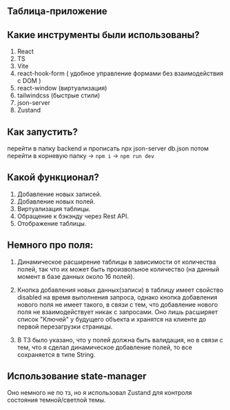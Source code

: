 ## Таблица-приложение

## Какие инструменты были использованы? 

1. React
2. TS
3. Vite
4. react-hook-form ( удобное управление формами без взаимодействия с DOM )
5. react-window (виртуализация) 
6. tailwindcss (быстрые стили)
7. json-server
8. Zustand

## Как запустить?

перейти в папку backend и прописать npx json-server db.json
потом перейти в корневую папку -> `npm i` -> `npm run dev`

## Какой функционал?

  1. Добавление новых записей.
  2. Добавление новых полей.
  3. Виртуализация таблицы.
  4. Обращение к бэкэнду через Rest API.
  5. Отображение таблицы.

## Немного про поля:

  1. Динамическое расширение таблицы в зависимости от количества полей, так что их может быть произвольное количество (на данный момент в    базе данных около 16 полей). 

  2. Кнопка добавления новых данных(записи) в таблицу имеет свойство disabled на время выполнения запроса, однако кнопка добавления нового
  поля не имеет такого, в связи с тем, что добавление нового поля не взаимодействует никак с запросами. Оно лишь расширяет список "Ключей" у будущего объекта и хранятся на клиенте до первой перезагрузки страницы.

  3. В ТЗ было указано, что у полей должна быть валидация, но в связи с тем, что я сделал динамическое добавление полей, то все сохраняется в типе String.
  

## Использование state-manager
  Оно немного не по тз, но я использовал Zustand для контроля состояния темной/светлой темы.